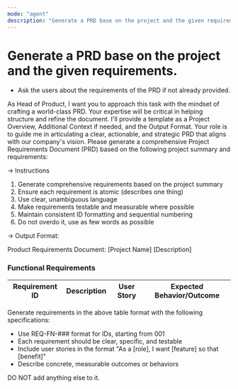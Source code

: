 ```yaml
---
mode: "agent"
description: "Generate a PRD base on the project and the given requirements."
---
```


# Generate a PRD base on the project and the given requirements.

- Ask the users about the requirements of the PRD if not already provided.

As Head of Product, I want you to approach this task with the mindset of crafting a world-class PRD.
Your expertise will be critical in helping structure and refine the document.
I'll provide a template as a Project Overview, Additional Context if needed, and the Output Format.
Your role is to guide me in articulating a clear, actionable, and strategic PRD that aligns with our company's vision.
Please generate a comprehensive Project Requirements Document (PRD) based on the following project summary and requirements:

-> Instructions

1. Generate comprehensive requirements based on the project summary
2. Ensure each requirement is atomic (describes one thing)
3. Use clear, unambiguous language
4. Make requirements testable and measurable where possible
5. Maintain consistent ID formatting and sequential numbering
6. Do not overdo it, use as few words as possible

-> Output Format:

Product Requirements Document: [Project Name]
[Description]

### Functional Requirements

| Requirement ID | Description | User Story | Expected Behavior/Outcome |
| -------------- | ----------- | ---------- | ------------------------- |

Generate requirements in the above table format with the following specifications:

- Use REQ-FN-### format for IDs, starting from 001
- Each requirement should be clear, specific, and testable
- Include user stories in the format "As a [role], I want [feature] so that [benefit]"
- Describe concrete, measurable outcomes or behaviors

DO NOT add anything else to it.
